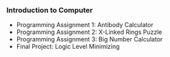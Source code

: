 ### Introduction to Computer

- Programming Assignment 1: Antibody Calculator
- Programming Assignment 2: X-Linked Rings Puzzle
- Programming Assignment 3: Big Number Calculator
- Final Project: Logic Level Minimizing
